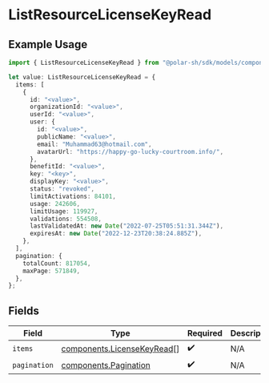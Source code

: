 # ListResourceLicenseKeyRead

## Example Usage

```typescript
import { ListResourceLicenseKeyRead } from "@polar-sh/sdk/models/components";

let value: ListResourceLicenseKeyRead = {
  items: [
    {
      id: "<value>",
      organizationId: "<value>",
      userId: "<value>",
      user: {
        id: "<value>",
        publicName: "<value>",
        email: "Muhammad63@hotmail.com",
        avatarUrl: "https://happy-go-lucky-courtroom.info/",
      },
      benefitId: "<value>",
      key: "<key>",
      displayKey: "<value>",
      status: "revoked",
      limitActivations: 84101,
      usage: 242606,
      limitUsage: 119927,
      validations: 554508,
      lastValidatedAt: new Date("2022-07-25T05:51:31.344Z"),
      expiresAt: new Date("2022-12-23T20:38:24.885Z"),
    },
  ],
  pagination: {
    totalCount: 817054,
    maxPage: 571849,
  },
};
```

## Fields

| Field                                                                    | Type                                                                     | Required                                                                 | Description                                                              |
| ------------------------------------------------------------------------ | ------------------------------------------------------------------------ | ------------------------------------------------------------------------ | ------------------------------------------------------------------------ |
| `items`                                                                  | [components.LicenseKeyRead](../../models/components/licensekeyread.md)[] | :heavy_check_mark:                                                       | N/A                                                                      |
| `pagination`                                                             | [components.Pagination](../../models/components/pagination.md)           | :heavy_check_mark:                                                       | N/A                                                                      |